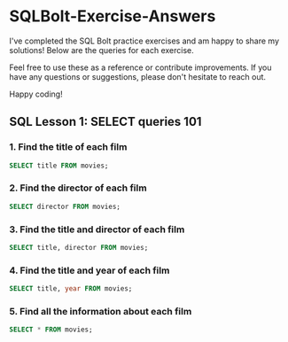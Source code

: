 # SQLBolt-Exercise-Answers
I've completed the SQL Bolt practice exercises and am happy to share my solutions! Below are the queries for each exercise.

Feel free to use these as a reference or contribute improvements. If you have any questions or suggestions, please don't hesitate to reach out.

Happy coding!

## SQL Lesson 1: SELECT queries 101

### 1. Find the title of each film
```sql
SELECT title FROM movies;
```

### 2. Find the director of each film
```sql
SELECT director FROM movies;
```

### 3. Find the title and director of each film
```sql
SELECT title, director FROM movies;
```

### 4. Find the title and year of each film
```sql
SELECT title, year FROM movies; 
```

### 5. Find all the information about each film
```sql
SELECT * FROM movies;
```
